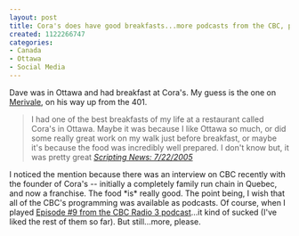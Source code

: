 ```yaml
--- 
layout: post
title: Cora's does have good breakfasts...more podcasts from the CBC, please
created: 1122266747
categories: 
- Canada
- Ottawa
- Social Media
---
```

<p>Dave was in Ottawa and had breakfast at Cora's. My guess is the one on <a href="http://www.google.com/local?hl=en&lr=&client=safari&rls=en&q=cora%27s+breakfast&near=Ottawa,+ON,+Canada&sa=X&oi=locald&radius=0.0&latlng=45352088,-75723440,15880405067924037563">Merivale</a>, on his way up from the 401.</p>

<blockquote>
I had one of the best breakfasts of my life at a restaurant called Cora's in Ottawa. Maybe it was because I like Ottawa so much, or did some really great work on my walk just before breakfast, or maybe it's because the food was incredibly well prepared. I don't know but, it was pretty great
<cite><a href="http://archive.scripting.com/2005/07/22#When:2:27:05PM">Scripting News: 7/22/2005</a></cite> 
</blockquote>

<p>I noticed the mention because there was an interview on CBC recently with the founder of Cora's -- initially a completely family run chain in Quebec, and now a franchise. The food *is* really good. The point being, I wish that all of the CBC's programming was available as podcasts. Of course, when I played <a href="http://www.cbcradio3.com/podcast/list.cfm?year=2005&Playlist_Id=9">Episode #9 from the CBC Radio 3 podcast</a>...it kind of sucked (I've liked the rest of them so far). But still...more, please.</p>
<!--break-->
